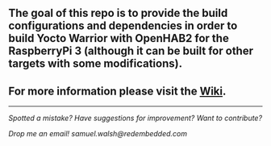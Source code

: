 ## The goal of this repo is to provide the build configurations and dependencies in order to build Yocto Warrior with OpenHAB2 for the RaspberryPi 3 (although it can be built for other targets with some modifications).

## For more information please visit the [Wiki](https://github.com/samuel-walsh-red/warrior-openhab/wiki).

***

_Spotted a mistake? Have suggestions for improvement? Want to contribute?_

_Drop me an email!_
_samuel.walsh@redembedded.com_
